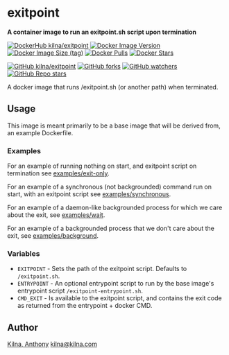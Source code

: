 # exitpoint

**A container image to run an exitpoint.sh script upon termination**

[![DockerHub kilna/exitpoint](https://img.shields.io/badge/DockerHub-kilna/exitpoint-blue?logo=docker)](https://hub.docker.com/r/kilna/exitpoint)
[![Docker Image Version](https://img.shields.io/docker/v/kilna/exitpoint?sort=semver)](https://hub.docker.com/r/kilna/exitpoint)
[![Docker Image Size (tag)](https://img.shields.io/docker/image-size/kilna/exitpoint/latest)](https://hub.docker.com/r/kilna/exitpoint)
[![Docker Pulls](https://img.shields.io/docker/pulls/kilna/exitpoint?style=social)](https://hub.docker.com/r/kilna/exitpoint)
[![Docker Stars](https://img.shields.io/docker/stars/kilna/exitpoint?style=social)](https://hub.docker.com/r/kilna/exitpoint)

[![GitHub kilna/exitpoint](https://img.shields.io/badge/GitHub-kilna/exitpoint-green?logo=github)](https://github.com/kilna/exitpoint)
[![GitHub forks](https://img.shields.io/github/forks/kilna/exitpoint?style=social)](https://github.com/kilna/exitpoint/forks)
[![GitHub watchers](https://img.shields.io/github/watchers/kilna/exitpoint?style=social)](https://github.com/kilna/exitpoint/watchers)
[![GitHub Repo stars](https://img.shields.io/github/stars/kilna/exitpoint?style=social)](https://github.com/kilna/exitpoint/stargazers)

A docker image that runs /exitpoint.sh (or another path) when terminated.

## Usage

This image is meant primarily to be a base image that will be derived from,
an example Dockerfile.

### Examples

For an example of running nothing on start, and exitpoint script on termination
see [examples/exit-only](examples/exit-only).

For an example of a synchronous (not backgrounded) command run on start, with
an exitpoint script see [examples/synchronous](examples/synchronous).

For an example of a daemon-like backgrounded process for which we care about
the exit, see [examples/wait](examples/wait).

For an example of a backgrounded process that we don't care about the exit,
see [examples/background](examples/background).

### Variables

* `EXITPOINT` - Sets the path of the exitpoint script. Defaults to
  `/exitpoint.sh`.
* `ENTRYPOINT` - An optional entrypoint script to run by the base image's
   entrypoint script `/exitpoint-entrypoint.sh`.
* `CMD_EXIT` - Is available to the exitpoint script, and contains the exit code
  as returned from the entrypoint + docker CMD.

## Author

[Kilna, Anthony](http://github.com/kilna)
[kilna@kilna.com](mailto:kilna@kilna.com)


